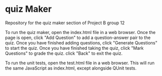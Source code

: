 # quiz Maker
Repository for the quiz maker section of Project B group 12

To run the quiz maker, open the index.html file in a web browser. Once the page is open, click "Add Question" to add a
question-answer pair to the quiz. Once you have finished adding questions, click "Generate Questions" to start the quiz. 
Once you have finished taking the quiz, click "Mark Questions" to grade the quiz. click "Back" to exit the quiz. 

To run the unit tests, open the test.html file in a web browser. This will run the same JavaScript as index.html, except alongside QUnit tests. 
